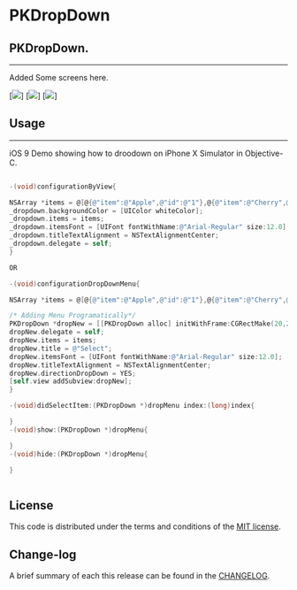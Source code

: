 
PKDropDown
=========

## PKDropDown.
------------
 Added Some screens here.
 
[![](https://github.com/pawankv89/PKDropDown/blob/master/Screens/1.png)]
[![](https://github.com/pawankv89/PKDropDown/blob/master/Screens/2.png)]
[![](https://github.com/pawankv89/PKDropDown/blob/master/Screens/3.png)]

## Usage
------------
 iOS 9 Demo showing how to droodown on iPhone X Simulator in  Objective-C.


```objective-c

-(void)configurationByView{

NSArray *items = @[@{@"item":@"Apple",@"id":@"1"},@{@"item":@"Cherry",@"id":@"2"},@{@"item":@"Pineapple",@"id":@"3"},@{@"item":@"Mango",@"id":@"4"},@{@"item":@"Grapes",@"id":@"5"},@{@"item":@"Orange",@"id":@"6"}];
_dropdown.backgroundColor = [UIColor whiteColor];
_dropdown.items = items;
_dropdown.itemsFont = [UIFont fontWithName:@"Arial-Regular" size:12.0];
_dropdown.titleTextAlignment = NSTextAlignmentCenter;
_dropdown.delegate = self;
}

OR

-(void)configurationDropDownMenu{

NSArray *items = @[@{@"item":@"Apple",@"id":@"1"},@{@"item":@"Cherry",@"id":@"2"},@{@"item":@"Pineapple",@"id":@"3"},@{@"item":@"Mango",@"id":@"4"},@{@"item":@"Grapes",@"id":@"5"},@{@"item":@"Orange",@"id":@"6"}];

/* Adding Menu Programatically*/
PKDropDown *dropNew = [[PKDropDown alloc] initWithFrame:CGRectMake(20,250,[[UIScreen mainScreen] bounds].size.width-40, 50)];
dropNew.delegate = self;
dropNew.items = items;
dropNew.title = @"Select";
dropNew.itemsFont = [UIFont fontWithName:@"Arial-Regular" size:12.0];
dropNew.titleTextAlignment = NSTextAlignmentCenter;
dropNew.directionDropDown = YES;
[self.view addSubview:dropNew];
}

-(void)didSelectItem:(PKDropDown *)dropMenu index:(long)index{

}
-(void)show:(PKDropDown *)dropMenu{

}
-(void)hide:(PKDropDown *)dropMenu{

}

```

```objective-c

```

## License

This code is distributed under the terms and conditions of the [MIT license](LICENSE).

## Change-log

A brief summary of each this release can be found in the [CHANGELOG](CHANGELOG.mdown). 

